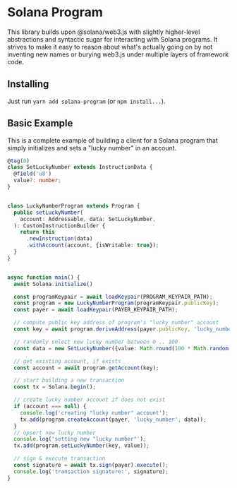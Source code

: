 # Solana Program
This library builds upon @solana/web3.js with slightly higher-level abstractions
and syntactic sugar for interacting with Solana programs. It strives to make it
easy to reason about what's actually going on by not inventing new names or
burying web3.js under multiple layers of framework code.

## Installing
Just run `yarn add solana-program` (or `npm install...`).

## Basic Example
This is a complete example of building a client for a Solana program that simply
initializes and sets a "lucky number" in an account.

```typescript
@tag(0)
class SetLuckyNumber extends InstructionData {
  @field('u8')
  value?: number;
}


class LuckyNumberProgram extends Program {
  public setLuckyNumber(
    account: Addressable, data: SetLuckyNumber,
  ): CustomInstructionBuilder {
    return this
      .newInstruction(data)
      .withAccount(account, {isWritable: true});
  }
}


async function main() {
  await Solana.initialize()

  const programKeypair = await loadKeypair(PROGRAM_KEYPAIR_PATH);
  const program = new LuckyNumberProgram(programKeypair.publicKey);
  const payer = await loadKeypair(PAYER_KEYPAIR_PATH);

  // compute public key address of program's "lucky number" account
  const key = await program.deriveAddress(payer.publicKey, 'lucky_number');

  // randomly select new lucky number between 0 .. 100
  const data = new SetLuckyNumber({value: Math.round(100 * Math.random())});

  // get existing account, if exists
  const account = await program.getAccount(key);

  // start building a new transaction
  const tx = Solana.begin();

  // create lucky number account if does not exist
  if (account === null) {
    console.log('creating "lucky number" account');
    tx.add(program.createAccount(payer, 'lucky_number', data));
  }
  // upsert new lucky number
  console.log('setting new "lucky number"');
  tx.add(program.setLuckyNumber(key, value));

  // sign & execute transaction
  const signature = await tx.sign(payer).execute();
  console.log('transaction signature:', signature);
}
```